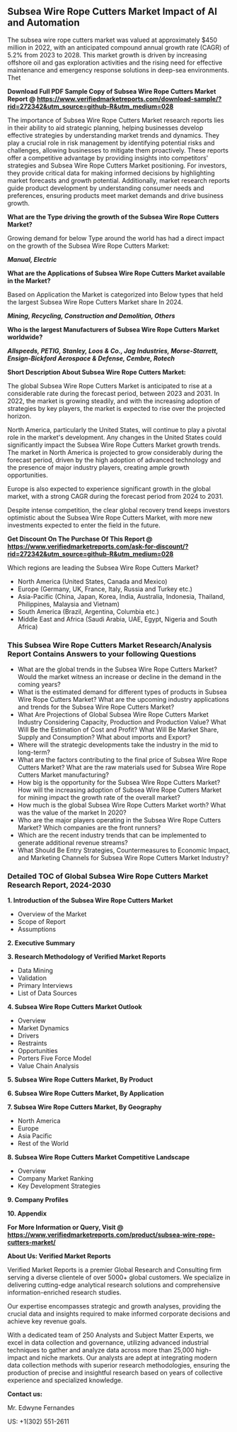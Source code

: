 <h2>Subsea Wire Rope Cutters Market Impact of AI and Automation</h2>The subsea wire rope cutters market was valued at approximately $450 million in 2022, with an anticipated compound annual growth rate (CAGR) of 5.2% from 2023 to 2028. This market growth is driven by increasing offshore oil and gas exploration activities and the rising need for effective maintenance and emergency response solutions in deep-sea environments. Thet</p><p id="" class=""><strong>Download Full PDF Sample Copy of Subsea Wire Rope Cutters Market Report @ <a href="https://www.verifiedmarketreports.com/download-sample/?rid=272342&utm_source=github-R&utm_medium=028" target="_blank">https://www.verifiedmarketreports.com/download-sample/?rid=272342&utm_source=github-R&utm_medium=028</a></strong></p><p>The importance of&nbsp;Subsea Wire Rope Cutters Market research reports lies in their ability to aid strategic planning, helping businesses develop effective strategies by understanding market trends and dynamics. They play a crucial role in risk management by identifying potential risks and challenges, allowing businesses to mitigate them proactively. These reports offer a competitive advantage by providing insights into competitors' strategies and Subsea Wire Rope Cutters Market positioning. For investors, they provide critical data for making informed decisions by highlighting market forecasts and growth potential. Additionally, market research reports guide product development by understanding consumer needs and preferences, ensuring products meet market demands and drive business growth.</p><p><strong>What are the&nbsp;Type driving the growth of the Subsea Wire Rope Cutters Market?</strong></p><p id="" class="">Growing demand for below Type around the world has had a direct impact on the growth of the Subsea Wire Rope Cutters Market:</p><em><strong>Manual, Electric</strong></em></p><strong>What are the&nbsp;Applications&nbsp;of Subsea Wire Rope Cutters Market available in the Market?</strong></p><p id="" class="">Based on Application the Market is categorized into Below types that held the largest Subsea Wire Rope Cutters Market share In 2024.</p><em><strong>Mining, Recycling, Construction and Demolition, Others</strong></em></p><strong>Who is the largest Manufacturers of Subsea Wire Rope Cutters Market worldwide?</strong></p><p><em><strong>Allspeeds, PETIG, Stanley, Loos & Co., Jag Industries, Morse-Starrett, Ensign-Bickford Aerospace & Defense, Cembre, Rotech</strong></em></p><p id="" class=""><strong>Short Description About Subsea Wire Rope Cutters Market:</strong></p><p>The global Subsea Wire Rope Cutters Market is anticipated to rise at a considerable rate during the forecast period, between 2023 and 2031. In 2022, the market is growing steadily, and with the increasing adoption of strategies by key players, the market is expected to rise over the projected horizon.</p><p>North America, particularly the United States, will continue to play a pivotal role in the market's development. Any changes in the United States could significantly impact the Subsea Wire Rope Cutters Market growth trends. The market in North America is projected to grow considerably during the forecast period, driven by the high adoption of advanced technology and the presence of major industry players, creating ample growth opportunities.</p><p>Europe is also expected to experience significant growth in the global market, with a strong CAGR during the forecast period from 2024 to 2031.</p><p>Despite intense competition, the clear global recovery trend keeps investors optimistic about the Subsea Wire Rope Cutters Market, with more new investments expected to enter the field in the future.</p><p id="" class=""><strong>Get Discount On The Purchase Of This Report @ <a href="https://www.verifiedmarketreports.com/ask-for-discount/?rid=272342&utm_source=github-R&utm_medium=028" target="_blank">https://www.verifiedmarketreports.com/ask-for-discount/?rid=272342&utm_source=github-R&utm_medium=028</a></strong></p>Which regions are leading the Subsea Wire Rope Cutters Market?</p><ul><li>North America (United States, Canada and Mexico)</li><li>Europe (Germany, UK, France, Italy, Russia and Turkey etc.)</li><li>Asia-Pacific (China, Japan, Korea, India, Australia, Indonesia, Thailand, Philippines, Malaysia and Vietnam)</li><li>South America (Brazil, Argentina, Columbia etc.)</li><li>Middle East and Africa (Saudi Arabia, UAE, Egypt, Nigeria and South Africa)</li></ul><h3 id="" class="">This Subsea Wire Rope Cutters Market Research/Analysis Report Contains Answers to your following Questions</h3><ul><li>What are the global trends in the Subsea Wire Rope Cutters Market? Would the market witness an increase or decline in the demand in the coming years?</li><li>What is the estimated demand for different types of products in Subsea Wire Rope Cutters Market? What are the upcoming industry applications and trends for the Subsea Wire Rope Cutters Market?</li><li>What Are Projections of Global Subsea Wire Rope Cutters Market Industry Considering Capacity, Production and Production Value? What Will Be the Estimation of Cost and Profit? What Will Be Market Share, Supply and Consumption? What about imports and Export?</li><li>Where will the strategic developments take the industry in the mid to long-term?</li><li>What are the factors contributing to the final price of Subsea Wire Rope Cutters Market? What are the raw materials used for Subsea Wire Rope Cutters Market manufacturing?</li><li>How big is the opportunity for the Subsea Wire Rope Cutters Market? How will the increasing adoption of Subsea Wire Rope Cutters Market for mining impact the growth rate of the overall market?</li><li>How much is the global Subsea Wire Rope Cutters Market worth? What was the value of the market In 2020?</li><li>Who are the major players operating in the Subsea Wire Rope Cutters Market? Which companies are the front runners?</li><li>Which are the recent industry trends that can be implemented to generate additional revenue streams?</li><li>What Should Be Entry Strategies, Countermeasures to Economic Impact, and Marketing Channels for Subsea Wire Rope Cutters Market Industry?</li></ul><h3 id="" class="">Detailed TOC of Global Subsea Wire Rope Cutters Market Research Report, 2024-2030</h3><p id="" class=""><strong>1. Introduction of the Subsea Wire Rope Cutters Market</strong></p><ul><li>Overview of the Market</li><li>Scope of Report</li><li>Assumptions</li></ul><p id="" class=""><strong>2. Executive Summary</strong></p><p id="" class=""><strong>3. Research Methodology of Verified Market Reports</strong></p><ul><li>Data Mining</li><li>Validation</li><li>Primary Interviews</li><li>List of Data Sources</li></ul><p id="" class=""><strong>4. Subsea Wire Rope Cutters Market Outlook</strong></p><ul><li>Overview</li><li>Market Dynamics</li><li>Drivers</li><li>Restraints</li><li>Opportunities</li><li>Porters Five Force Model</li><li>Value Chain Analysis</li></ul><p id="" class=""><strong>5. Subsea Wire Rope Cutters Market, By Product</strong></p><p id="" class=""><strong>6. Subsea Wire Rope Cutters Market, By Application</strong></p><p id="" class=""><strong>7. Subsea Wire Rope Cutters Market, By Geography</strong></p><ul><li>North America</li><li>Europe</li><li>Asia Pacific</li><li>Rest of the World</li></ul><p id="" class=""><strong>8. Subsea Wire Rope Cutters Market Competitive Landscape</strong></p><ul><li>Overview</li><li>Company Market Ranking</li><li>Key Development Strategies</li></ul><p id="" class=""><strong>9. Company Profiles</strong></p><p id="" class=""><strong>10. Appendix</strong></p><p id="" class=""><strong>For More Information or Query, Visit @ <a href="https://www.verifiedmarketreports.com/product/subsea-wire-rope-cutters-market/" target="_blank">https://www.verifiedmarketreports.com/product/subsea-wire-rope-cutters-market/</a></strong></p><p id="" class=""><strong>About Us: Verified Market Reports</strong></p><p id="" class="">Verified Market Reports is a premier Global Research and Consulting firm serving a diverse clientele of over 5000+ global customers. We specialize in delivering cutting-edge analytical research solutions and comprehensive information-enriched research studies.</p><p id="" class="">Our expertise encompasses strategic and growth analyses, providing the crucial data and insights required to make informed corporate decisions and achieve key revenue goals.</p><p id="" class="">With a dedicated team of 250 Analysts and Subject Matter Experts, we excel in data collection and governance, utilizing advanced industrial techniques to gather and analyze data across more than 25,000 high-impact and niche markets. Our analysts are adept at integrating modern data collection methods with superior research methodologies, ensuring the production of precise and insightful research based on years of collective experience and specialized knowledge.</p><p id="" class=""><strong>Contact us:</strong></p><p id="" class="">Mr. Edwyne Fernandes</p><p id="" class="">US: +1(302) 551-2611</p>